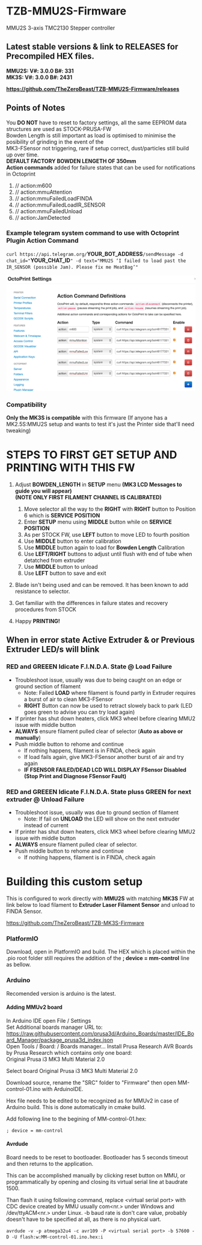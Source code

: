 # TZB-MMU2S-Firmware
MMU2S 3-axis TMC2130 Stepper controller

## Latest stable versions & link to **RELEASES** for Precompiled HEX files. 
**MMU2S: V#: 3.0.0		B#:  331**  
**MK3S:  V#: 3.0.0    B#: 2431**  

**https://github.com/TheZeroBeast/TZB-MMU2S-Firmware/releases**

## Points of Notes  
You **DO NOT** have to reset to factory settings, all the same EEPROM data structures are used as STOCK-PRUSA-FW  
Bowden Length is still important as load is optimised to minimise the posibility of grinding in the event of the  
MK3-FSensor not triggering, rare if setup correct, dust/particles still build up over time.  
**DEFAULT FACTORY BOWDEN LENGETH OF 350mm**   
**Action commands** added for failure states that can be used for notifications in Octoprint
  1.  // action:m600
  2.  // action:mmuAttention
  3.  // action:mmuFailedLoadFINDA
  4.  // action:mmuFailedLoadIR_SENSOR
  5.  // action:mmuFailedUnload
  6.  // action:JamDetected
  
### Example telegram system command to use with Octoprint Plugin **Action Command**  
`curl https://api.telegram.org/`**YOUR_BOT_ADDRESS**`/sendMessage -d chat_id="`**YOUR_CHAT_ID**`" -d text="MMU2S ‘I failed to load past the IR_SENSOR (possible Jam). Please fix me MeatBag’"`
  
![MMU2S-Octoprint-Action-Command-Setup](/MMU2S-Octoprint-Action-Command-Setup-3.0.0-RC2.png)
  
### Compatibility
   **Only the MK3S is compatible** with this firmware (If anyone has a MK2.5S:MMU2S setup and wants to test it's just the Printer side that'll need tweaking)

# **STEPS TO FIRST GET SETUP AND PRINTING WITH THIS FW**  
1. Adjust **BOWDEN_LENGTH** in **SETUP** menu **(MK3 LCD Messages to guide you will appear)**  
**(NOTE ONLY FIRST FILAMENT CHANNEL IS CALIBRATED)**
   1. Move selector all the way to the **RIGHT** with **RIGHT** button to Position 6 which is **SERVICE POSITION**
   2. Enter **SETUP** menu using **MIDDLE** button while on **SERVICE POSITION**
   3. As per STOCK FW, use **LEFT** button to move LED to fourth position
   4. Use **MIDDLE** button to enter calibration
   5. Use **MIDDLE** button again to load for **Bowden Length** Calibration
   6. Use **LEFT/RIGHT** buttons to adjust until flush with end of tube when detatched from extruder
   7. Use **MIDDLE** button to unload
   8. Use **LEFT** button to save and exit

2. Blade isn't being used and can be removed. It has been known to add resistance to selector.

3. Get familiar with the differences in failure states and recovery procedures from STOCK

4. Happy **PRINTING!**

## When in error state Active Extruder & or Previous Extruder LED/s will blink

###   RED and GREEEN Idicate F.I.N.D.A. State @ Load Failure
* Troubleshoot issue, usually was due to being caught on an edge or ground section of filament
  * Note: Failed **LOAD** where filament is found partly in Extruder requires a burst of air to clean MK3-FSensor
  * **RIGHT** Button can now be used to retract slowely back to park (LED goes green to advise you can try load again)
* If printer has shut down heaters, click MK3 wheel before clearing MMU2 issue with middle button
* **ALWAYS** ensure filament pulled clear of selector (**Auto as above or manually**)
* Push middle button to rehome and continue
  * If nothing happens, filament is in FINDA, check again
  * If load fails again, give MK3-FSensor another burst of air and try again
  * **IF FSENSOR FAILED/DEAD LCD WILL DISPLAY FSensor Disabled (Stop Print and Diagnose FSensor Fault)**

###   RED and GREEEN Idicate F.I.N.D.A. State pluss GREEN for next extruder @ Unload Failure
* Troubleshoot issue, usually was due to ground section of filament
  * Note: If fail on **UNLOAD** the LED will show on the next extruder instead of current
* If printer has shut down heaters, click MK3 wheel before clearing MMU2 issue with middle button
* **ALWAYS** ensure filament pulled clear of selector.
* Push middle button to rehome and continue
  * If nothing happens, filament is in FINDA, check again

# Building this custom setup
This is configured to work directly with **MMU2S** with matching **MK3S** FW at link below to load filament to **Extruder Laser Filament Sensor** and unload to FINDA Sensor.

https://github.com/TheZeroBeast/TZB-MK3S-Firmware
### PlatformIO
Download, open in PlatformIO and build.
The HEX which is placed within the .pio root folder still requires the addition of the **; device = mm-control** line as bellow.

### Arduino
Recomended version is arduino is the latest.
#### Adding MMUv2 board
In Arduino IDE open File / Settings  
Set Additional boards manager URL to:  
https://raw.githubusercontent.com/prusa3d/Arduino_Boards/master/IDE_Board_Manager/package_prusa3d_index.json  
Open Tools / Board: / Boards manager...
Install Prusa Research AVR Boards by Prusa Research
which contains only one board:  
Original Prusa i3 MK3 Multi Material 2.0

Select board Original Prusa i3 MK3 Multi Material 2.0

Download source, rename the "SRC" folder to "Firmware" then open MM-control-01.ino with ArduinoIDE.

Hex file needs to be edited to be recognized as for MMUv2 in case of Arduino build. This is done automatically in cmake build.

Add following line to the begining of MM-control-01.hex:
~~~
; device = mm-control
~~~
#### Avrdude
Board needs to be reset to bootloader. Bootloader has 5 seconds timeout and then returns to the application.

This can be accomplished manually by clicking reset button on MMU, or programmatically by opening and closing its virtual serial line at baudrate 1500.

Than flash it using following command, replace \<virtual serial port\> with CDC device created by MMU usually com\<nr.\> under Windows and /dev/ttyACM\<nr.\> under Linux. -b baud rate is don't care value, probably doesn't have to be specified at all, as there is no physical uart.
~~~
avrdude -v -p atmega32u4 -c avr109 -P <virtual serial port> -b 57600 -D -U flash:w:MM-control-01.ino.hex:i
~~~
